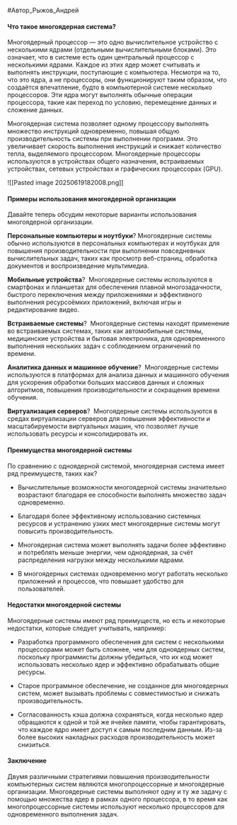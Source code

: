 
#Автор_Рыжов_Андрей

#### Что такое многоядерная система?

Многоядерный процессор — это одно вычислительное устройство с несколькими ядрами (отдельными вычислительными блоками). Это означает, что в системе есть один центральный процессор с несколькими ядрами. Каждое из этих ядер может считывать и выполнять инструкции, поступающие с компьютера. Несмотря на то, что это ядра, а не процессоры, они функционируют таким образом, что создаётся впечатление, будто в компьютерной системе несколько процессоров. Эти ядра могут выполнять обычные операции процессора, такие как переход по условию, перемещение данных и сложение данных.

Многоядерная система позволяет одному процессору выполнять множество инструкций одновременно, повышая общую производительность системы при выполнении программ. Это увеличивает скорость выполнения инструкций и снижает количество тепла, выделяемого процессором. Многоядерные процессоры используются в устройствах общего назначения, встраиваемых устройствах, сетевых устройствах и графических процессорах (GPU).

![[Pasted image 20250619182008.png]]

#### Примеры использования многоядерной организации

Давайте теперь обсудим некоторые варианты использования многоядерной организации.

**Персональные компьютеры и ноутбуки**? Многоядерные системы обычно используются в персональных компьютерах и ноутбуках для повышения производительности при выполнении повседневных вычислительных задач, таких как просмотр веб-страниц, обработка документов и воспроизведение мультимедиа.

**Мобильные устройства**? 
Многоядерные системы используются в смартфонах и планшетах для обеспечения плавной многозадачности, быстрого переключения между приложениями и эффективного выполнения ресурсоёмких приложений, включая игры и редактирование видео.

**Встраиваемые системы**? 
Многоядерные системы находят применение во встраиваемых системах, таких как автомобильные системы, медицинские устройства и бытовая электроника, для одновременного выполнения нескольких задач с соблюдением ограничений по времени.

**Аналитика данных и машинное обучение**? 
Многоядерные системы используются в платформах для анализа данных и машинного обучения для ускорения обработки больших массивов данных и сложных алгоритмов, повышения производительности и сокращения времени обучения.

**Виртуализация серверов**? 
Многоядерные системы используются в средах виртуализации серверов для повышения эффективности и масштабируемости виртуальных машин, что позволяет лучше использовать ресурсы и консолидировать их.

#### Преимущества многоядерной системы

По сравнению с одноядерной системой, многоядерная система имеет ряд преимуществ, таких как?

- Вычислительные возможности многоядерной системы значительно возрастают благодаря ее способности выполнять множество задач одновременно.

- Благодаря более эффективному использованию системных ресурсов и устранению узких мест многоядерные системы могут повысить производительность.

- Многоядерная система может выполнять задачи более эффективно и потреблять меньше энергии, чем одноядерная, за счёт распределения нагрузки между несколькими ядрами.

- В многоядерных системах одновременно могут работать несколько приложений и процессов, что повышает удобство для пользователей.

#### Недостатки многоядерной системы

Многоядерные системы имеют ряд преимуществ, но есть и некоторые недостатки, которые следует учитывать, например:

- Разработка программного обеспечения для систем с несколькими процессорами может быть сложнее, чем для одноядерных систем, поскольку программисты должны убедиться, что их код может использовать несколько ядер и эффективно обрабатывать общие ресурсы.

- Старое программное обеспечение, не созданное для многоядерных систем, может вызывать проблемы с совместимостью и снижать производительность.

- Согласованность кэша должна сохраняться, когда несколько ядер обращаются к одной и той же ячейке памяти, чтобы гарантировать, что каждое ядро имеет доступ к самым последним данным. Из-за более высоких накладных расходов производительность может снизиться.

#### Заключение

Двумя различными стратегиями повышения производительности компьютерных систем являются многопроцессорные и многоядерные организации. Многоядерные системы выполняют одну и ту же задачу с помощью множества ядер в рамках одного процессора, в то время как многопроцессорные системы используют несколько процессоров для одновременного выполнения задач.